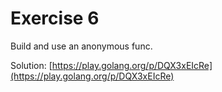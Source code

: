 # Exercise 6

Build and use an anonymous func.

Solution: [https://play.golang.org/p/DQX3xEIcRe](https://play.golang.org/p/DQX3xEIcRe)
